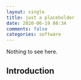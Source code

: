 ```yaml
---
layout: single
title: just a placeholder
date: 2020-06-19 08:34
comments: false
categories: software
---
```


Nothing to see here.

## Introduction


